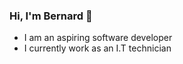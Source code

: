 ### Hi, I'm Bernard 👋 

- I am an aspiring software developer
- I currently work as an I.T technician

<!---
Bernard199/Bernard199 is a ✨ special ✨ repository because its `README.md` (this file) appears on your GitHub profile.
You can click the Preview link to take a look at your changes.
--->
